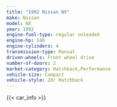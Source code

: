 ```yaml
---
title: "1992 Nissan NX"
make: Nissan
model: NX
year: 1992
engine-fuel-type: regular unleaded
engine-hp: 140
engine-cylinders: 4
transmission-type: Manual
driven-wheels: Front wheel drive
number-of-doors: 2
market-category: Hatchback,Performance
vehicle-size: Compact
vehicle-style: 2dr Hatchback
---
```


{{< car_info >}}
